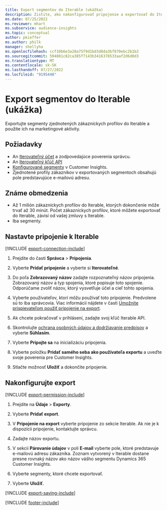```yaml
---
title: Export segmentov do Iterable (ukážka)
description: Zistite, ako nakonfigurovať pripojenie a exportovať do Iterable.
ms.date: 07/25/2022
ms.reviewer: mhart
ms.subservice: audience-insights
ms.topic: conceptual
author: pkieffer
ms.author: philk
manager: shellyha
ms.openlocfilehash: ccf10b6e3a28a75f9d1bd3d8da3bf870ebc2b1b2
ms.sourcegitcommit: 594081c82ca385f7143b3416378533aaf2d6d0d3
ms.translationtype: MT
ms.contentlocale: sk-SK
ms.lasthandoff: 07/27/2022
ms.locfileid: "9195448"
---
```

# <a name="export-segments-to-iterable-preview"></a>Export segmentov do Iterable (ukážka)

Exportujte segmenty zjednotených zákazníckych profilov do Iterable a použite ich na marketingové aktivity.

## <a name="prerequisites"></a>Požiadavky

- An [Iterovateľný účet](https://iterable.com/) a zodpovedajúce poverenia správcu.
- An [Iterovateľný kľúč API](https://support.iterable.com/hc/en-us/articles/360043464871)
- [Konfigurované segmenty](segments.md) v Customer Insights.
- Zjednotené profily zákazníkov v exportovaných segmentoch obsahujú pole predstavujúce e-mailovú adresu.

## <a name="known-limitations"></a>Známe obmedzenia

- Až 1 milión zákazníckych profilov do Iterable, ktorých dokončenie môže trvať až 30 minút. Počet zákazníckych profilov, ktoré môžete exportovať do Iterable, závisí od vašej zmluvy s Iterable.
- Iba segmenty.

## <a name="set-up-connection-to-iterable"></a>Nastavte pripojenie k Iterable

[!INCLUDE [export-connection-include](includes/export-connection-admn.md)]

1. Prejdite do časti **Správca** > **Pripojenia**.

1. Vyberte **Pridať pripojenie** a vyberte si **Iterovateľné**.

1. Do poľa **Zobrazovaný názov** zadajte rozpoznateľný názov pripojenia. Zobrazovaný názov a typ spojenia, ktoré popisuje toto spojenie. Odporúčame zvoliť názov, ktorý vysvetľuje účel a cieľ tohto spojenia.

1. Vyberte používateľov, ktorí môžu používať toto pripojenie. Predvolene sú to iba správcovia. Viac informácií nájdete v časti [Umožnite prispievateľom použiť pripojenie na export](connections.md#allow-contributors-to-use-a-connection-for-exports).

1. Ak chcete pokračovať v prihlásení, zadajte svoj kľúč Iterable API.

1. Skontrolujte [ochrana osobných údajov a dodržiavanie predpisov](connections.md#data-privacy-and-compliance) a vyberte **Súhlasím**.

1. Vyberte **Pripojte sa** na inicializáciu pripojenia.

1. Vyberte položku **Pridať samého seba ako používateľa exportu** a uveďte svoje poverenia pre Customer Insights.

1. Stlačte možnosť **Uložiť** a dokončite pripojenie.

## <a name="configure-an-export"></a>Nakonfigurujte export

[!INCLUDE [export-permission-include](includes/export-permission.md)]

1. Prejdite na **Údaje** > **Exporty**.

1. Vyberte **Pridať export**.

1. V **Pripojenie na export** vyberte pripojenie zo sekcie Iterable. Ak nie je k dispozícii pripojenie, kontaktujte správcu.

1. Zadajte názov exportu.

1. V sekcii **Párovanie údajov** v poli **E-mail** vyberte pole, ktoré predstavuje e-mailovú adresu zákazníka. Zoznam vytvorený v Iterable dostane presne rovnaký názov ako názov vášho segmentu Dynamics 365 Customer Insights.

1. Vyberte segmenty, ktoré chcete exportovať.

1. Vyberte **Uložiť**.

[!INCLUDE [export-saving-include](includes/export-saving.md)]

[!INCLUDE [footer-include](includes/footer-banner.md)]
